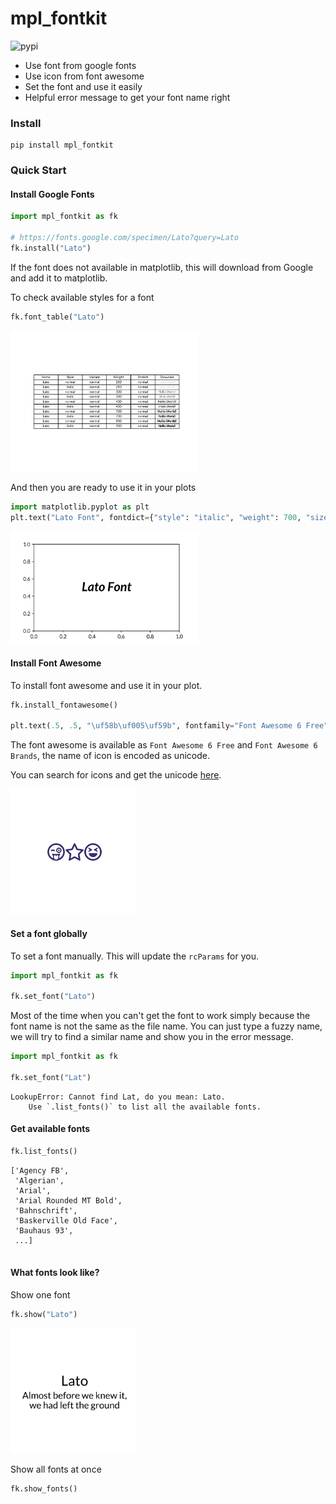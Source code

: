 # mpl_fontkit

![pypi](https://flat.badgen.net/pypi/v/mpl_fontkit?color=blue)

- Use font from google fonts
- Use icon from font awesome
- Set the font and use it easily
- Helpful error message to get your font name right

### Install

```shell
pip install mpl_fontkit
```

### Quick Start


#### Install Google Fonts

```python
import mpl_fontkit as fk

# https://fonts.google.com/specimen/Lato?query=Lato
fk.install("Lato")
```
If the font does not available in matplotlib,
this will download from Google and add it to
matplotlib.

To check available styles for a font
```python
fk.font_table("Lato")
```
<img src="https://raw.githubusercontent.com/heatgraphy/mpl-fontkit/main/images/font_tables.svg" width="300">

And then you are ready to use it in your plots

```python
import matplotlib.pyplot as plt
plt.text("Lato Font", fontdict={"style": "italic", "weight": 700, "size": 24})
```
<img src="https://raw.githubusercontent.com/heatgraphy/mpl-fontkit/main/images/in_plot.svg" alt="show in plot" width="300">

#### Install Font Awesome

To install font awesome and use it in your plot.
```python
fk.install_fontawesome()

plt.text(.5, .5, "\uf58b\uf005\uf59b", fontfamily="Font Awesome 6 Free")
```

The font awesome is available as `Font Awesome 6 Free` and
`Font Awesome 6 Brands`, the name of icon is encoded as unicode.

You can search for icons and get the unicode [here](https://fontawesome.com/search).

<img src="https://raw.githubusercontent.com/heatgraphy/mpl-fontkit/main/images/fontawesome.svg" alt="fontawesome showcase" width="200">

#### Set a font globally

To set a font manually. 
This will update the `rcParams` for you.

```python
import mpl_fontkit as fk

fk.set_font("Lato")
```

Most of the time when you can't get the font to work
simply because the font name is not the same as the file name.
You can just type a fuzzy name, we will try to find
a similar name and show you in the error message.

```python
import mpl_fontkit as fk

fk.set_font("Lat")
```
```text
LookupError: Cannot find Lat, do you mean: Lato. 
    Use `.list_fonts()` to list all the available fonts.
```

#### Get available fonts

```python
fk.list_fonts()
```
```shell
['Agency FB',
 'Algerian',
 'Arial',
 'Arial Rounded MT Bold',
 'Bahnschrift',
 'Baskerville Old Face',
 'Bauhaus 93',
 ...]
 
 ```

#### What fonts look like?

Show one font
```python
fk.show("Lato")
```
<img src="https://raw.githubusercontent.com/heatgraphy/mpl-fontkit/main/images/show.svg" width="200">

Show all fonts at once
```python
fk.show_fonts()
```